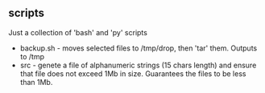 ## scripts
Just a collection of 'bash' and 'py' scripts

* backup.sh - moves selected files to /tmp/drop, then 'tar' them. Outputs to /tmp
* src - genete a file of alphanumeric strings (15 chars length) and ensure that file does not exceed 1Mb in size. Guarantees the files to be less than 1Mb. 
